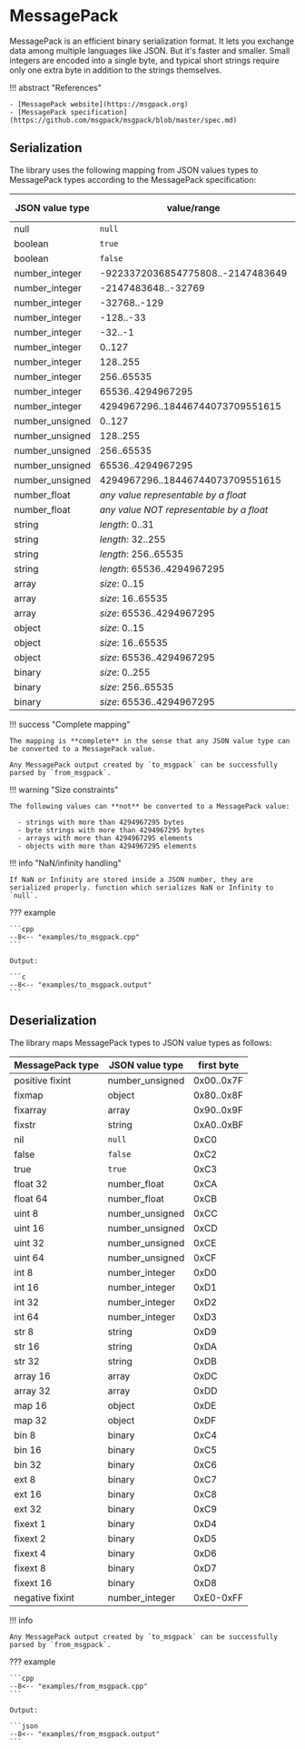 # MessagePack

MessagePack is an efficient binary serialization format. It lets you exchange data among multiple languages like JSON. But it's faster and smaller. Small integers are encoded into a single byte, and typical short strings require only one extra byte in addition to the strings themselves.

!!! abstract "References"

	- [MessagePack website](https://msgpack.org)
	- [MessagePack specification](https://github.com/msgpack/msgpack/blob/master/spec.md)

## Serialization

The library uses the following mapping from JSON values types to MessagePack types according to the MessagePack specification:

JSON value type | value/range                       | MessagePack type | first byte
--------------- | --------------------------------- | ---------------- | ----------
null            | `null`                            | nil              | 0xC0
boolean         | `true`                            | true             | 0xC3
boolean         | `false`                           | false            | 0xC2
number_integer  | -9223372036854775808..-2147483649 | int64            | 0xD3
number_integer  | -2147483648..-32769               | int32            | 0xD2
number_integer  | -32768..-129                      | int16            | 0xD1
number_integer  | -128..-33                         | int8             | 0xD0
number_integer  | -32..-1                           | negative fixint  | 0xE0..0xFF
number_integer  | 0..127                            | positive fixint  | 0x00..0x7F
number_integer  | 128..255                          | uint 8           | 0xCC
number_integer  | 256..65535                        | uint 16          | 0xCD
number_integer  | 65536..4294967295                 | uint 32          | 0xCE
number_integer  | 4294967296..18446744073709551615  | uint 64          | 0xCF
number_unsigned | 0..127                            | positive fixint  | 0x00..0x7F
number_unsigned | 128..255                          | uint 8           | 0xCC
number_unsigned | 256..65535                        | uint 16          | 0xCD
number_unsigned | 65536..4294967295                 | uint 32          | 0xCE
number_unsigned | 4294967296..18446744073709551615  | uint 64          | 0xCF
number_float    | *any value representable by a float*     | float 32  | 0xCA
number_float    | *any value NOT representable by a float* | float 64  | 0xCB
string          | *length*: 0..31                   | fixstr           | 0xA0..0xBF
string          | *length*: 32..255                 | str 8            | 0xD9
string          | *length*: 256..65535              | str 16           | 0xDA
string          | *length*: 65536..4294967295       | str 32           | 0xDB
array           | *size*: 0..15                     | fixarray         | 0x90..0x9F
array           | *size*: 16..65535                 | array 16         | 0xDC
array           | *size*: 65536..4294967295         | array 32         | 0xDD
object          | *size*: 0..15                     | fix map          | 0x80..0x8F
object          | *size*: 16..65535                 | map 16           | 0xDE
object          | *size*: 65536..4294967295         | map 32           | 0xDF
binary          | *size*: 0..255                    | bin 8            | 0xC4
binary          | *size*: 256..65535                | bin 16           | 0xC5
binary          | *size*: 65536..4294967295         | bin 32           | 0xC6

!!! success "Complete mapping"

	The mapping is **complete** in the sense that any JSON value type can be converted to a MessagePack value.

	Any MessagePack output created by `to_msgpack` can be successfully parsed by `from_msgpack`.

!!! warning "Size constraints"

	The following values can **not** be converted to a MessagePack value:

	  - strings with more than 4294967295 bytes
	  - byte strings with more than 4294967295 bytes
	  - arrays with more than 4294967295 elements
	  - objects with more than 4294967295 elements

!!! info "NaN/infinity handling"

	If NaN or Infinity are stored inside a JSON number, they are serialized properly. function which serializes NaN or Infinity to `null`.

??? example

    ```cpp
    --8<-- "examples/to_msgpack.cpp"
    ```
    
    Output:

    ```c
    --8<-- "examples/to_msgpack.output"
    ```

## Deserialization

The library maps MessagePack types to JSON value types as follows:

MessagePack type | JSON value type | first byte
---------------- | --------------- | ----------
positive fixint  | number_unsigned | 0x00..0x7F
fixmap           | object          | 0x80..0x8F
fixarray         | array           | 0x90..0x9F
fixstr           | string          | 0xA0..0xBF
nil              | `null`          | 0xC0
false            | `false`         | 0xC2
true             | `true`          | 0xC3
float 32         | number_float    | 0xCA
float 64         | number_float    | 0xCB
uint 8           | number_unsigned | 0xCC
uint 16          | number_unsigned | 0xCD
uint 32          | number_unsigned | 0xCE
uint 64          | number_unsigned | 0xCF
int 8            | number_integer  | 0xD0
int 16           | number_integer  | 0xD1
int 32           | number_integer  | 0xD2
int 64           | number_integer  | 0xD3
str 8            | string          | 0xD9
str 16           | string          | 0xDA
str 32           | string          | 0xDB
array 16         | array           | 0xDC
array 32         | array           | 0xDD
map 16           | object          | 0xDE
map 32           | object          | 0xDF
bin 8            | binary          | 0xC4
bin 16           | binary          | 0xC5
bin 32           | binary          | 0xC6
ext 8            | binary          | 0xC7
ext 16           | binary          | 0xC8
ext 32           | binary          | 0xC9
fixext 1         | binary          | 0xD4
fixext 2         | binary          | 0xD5
fixext 4         | binary          | 0xD6
fixext 8         | binary          | 0xD7
fixext 16        | binary          | 0xD8
negative fixint  | number_integer  | 0xE0-0xFF

!!! info

	Any MessagePack output created by `to_msgpack` can be successfully parsed by `from_msgpack`.


??? example

    ```cpp
    --8<-- "examples/from_msgpack.cpp"
    ```

    Output:

    ```json
    --8<-- "examples/from_msgpack.output"
    ```
